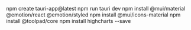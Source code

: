 npm create tauri-app@latest
npm run tauri dev
npm install @mui/material @emotion/react @emotion/styled
npm install @mui/icons-material
npm install @toolpad/core
npm install highcharts --save
